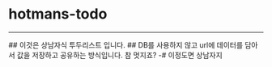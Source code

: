 # hotmans-todo
<hr/>
## 이것은 상남자식 투두리스트 입니다.
## DB를 사용하지 않고 url에 데이터를 담아서 값을 저장하고 공유하는 방식입니다.
참 멋지죠?
-# 이정도면 상남자지
